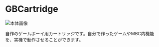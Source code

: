 # GBCartridge

![本体画像](https://github.com/niccolli/cartridge/blob/master/docs/images/cartridge.jpg?raw=true)

自作のゲームボーイ用カートリッジです。自分で作ったゲームやMBC内機能を、実機で動作させることができます。
